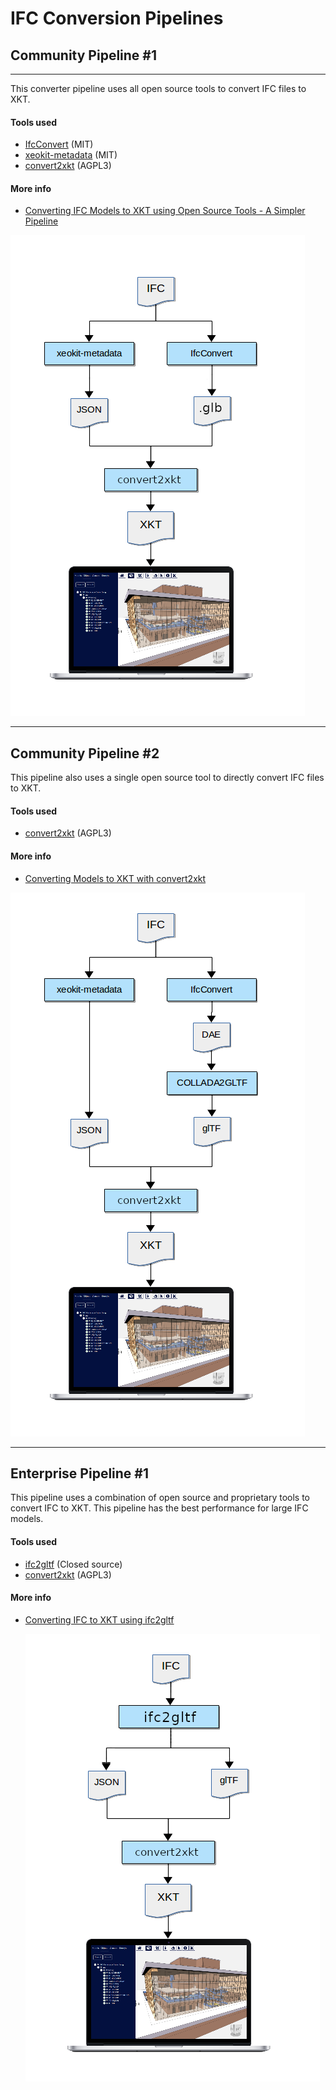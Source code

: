 # IFC Conversion Pipelines


## Community Pipeline #1

---

This converter pipeline uses all open source tools to convert IFC files to XKT.

#### Tools used

* [IfcConvert](http://ifcopenshell.org/ifcconvert) (MIT)
* [xeokit-metadata](https://github.com/bimspot/xeokit-metadata) (MIT) 
* [convert2xkt](https://github.com/xeokit/xeokit-convert) (AGPL3) 

#### More info

* [Converting IFC Models to XKT using Open Source Tools - A Simpler Pipeline](https://www.notion.so/xeokit/Converting-IFC-Models-to-XKT-using-Open-Source-Tools-A-Simpler-Pipeline-02d45ba457eb4f808f63bcacb71a4fb3)

![](assets/oss_xkt_conversion_v2.png)


---

## Community Pipeline #2

This pipeline also uses a single open source tool to directly convert IFC files to XKT.

#### Tools used

*  [convert2xkt](https://github.com/xeokit/xeokit-convert) (AGPL3)

#### More info

* [Converting Models to XKT with convert2xkt](https://www.notion.so/xeokit/Converting-Models-to-XKT-with-convert2xkt-fa567843313f4db8a7d6535e76da9380)

![](assets/oss_xkt_conversion.png)

---

## Enterprise Pipeline #1

This pipeline uses a combination of open source and proprietary tools to convert IFC to XKT. This pipeline has the best performance for large IFC models.

#### Tools used

* [ifc2gltf]() (Closed source)
* [convert2xkt](https://github.com/xeokit/xeokit-convert) (AGPL3)

#### More info

* [Converting IFC to XKT using ifc2gltf](https://www.notion.so/xeokit/Converting-IFC-to-XKT-using-ifc2gltf-a2e0005d00dc4f22b648f1237bc3245d)

  ![](assets/creoox_oss_xkt_conversion.png)